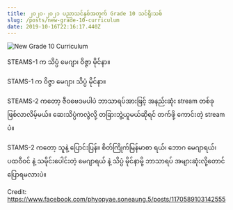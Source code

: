 ```yaml
---
title: ၂၀၂၀-၂၀၂၁ ပညာသင်နှစ်အတွက် Grade 10 သင်ရိုးသစ်
slug: /posts/new-grade-10-curriculum
date: 2019-10-16T22:16:17.440Z
---
```

![New Grade 10 Curriculum](https://res.cloudinary.com/thantzinoo/image/upload/c_scale,q_auto:best,w_800/v1571277466/gatsby/72327587_10156249299957391_6552246066320769024_n.jpg.jpg)

STEAMS-1 က သိပ္ပံ မေဂျာ၊ ဝိဇ္ဇာ မိုင်နာ။

STAMS-1 က ဝိဇ္ဇာ မေဂျာ၊ သိပ္ပံ မိုင်နာ။

STEAMS-2 ကတော့ ဇီဝဗေဒမပါပဲ ဘာသာရပ်အားဖြင့် အနည်းဆုံး stream တစ်ခု ဖြစ်လာလိမ့်မယ်။ ဆေးသိပ္ပံကလွဲလို့ တခြားဘွဲ့‌ယူမယ်ဆိုရင် တက်ဖို့ ကောင်းတဲ့ stream ပဲ။

STAMS-2 ကတော့ သူနဲ့ ပြောင်းပြန်။ စိတ်ကြိုက်မြန်မာစာ ရယ်၊ ဘောဂ မေဂျာရယ်၊ ပထဝီဝင် နဲ့ သမိုင်းပေါင်းတဲ့ မေဂျာရယ် နဲ့ သိပ္ပံ မိုင်နာမို့ ဘာသာရပ် အများဆုံးလို့တောင် ပြောရမလားပဲ။

Credit: https://www.facebook.com/phyopyae.soneaung.5/posts/1170589103142555
